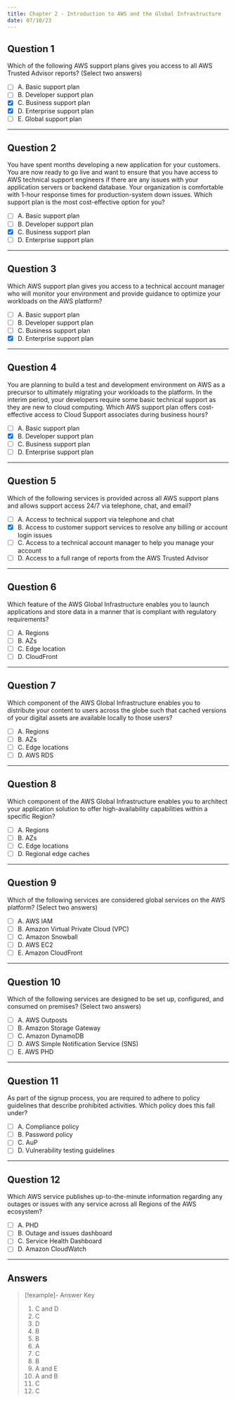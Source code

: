 ```yaml
---
title: Chapter 2 - Introduction to AWS and the Global Infrastructure
date: 07/10/23
---
```


## Question 1

Which of the following AWS support plans gives you access to all AWS Trusted Advisor reports? (Select two answers) 

* [ ] A. Basic support plan 
* [ ] B. Developer support plan 
* [x] C. Business support plan 
* [x] D. Enterprise support plan 
* [ ] E. Global support plan

---

## Question 2

You have spent months developing a new application for your customers. You are now ready to go live and want to ensure that you have access to AWS technical support engineers if there are any issues with your application servers or backend database. Your organization is comfortable with 1-hour response times for production-system down issues. Which support plan is the most cost-effective option for you? 

* [ ] A. Basic support plan 
* [ ] B. Developer support plan 
* [x] C. Business support plan 
* [ ] D. Enterprise support plan

---

## Question 3

Which AWS support plan gives you access to a technical account manager who will monitor your environment and provide guidance to optimize your workloads on the AWS platform? 

* [ ] A. Basic support plan 
* [ ] B. Developer support plan 
* [ ] C. Business support plan 
* [x] D. Enterprise support plan

---

## Question 4

You are planning to build a test and development environment on AWS as a precursor to ultimately migrating your workloads to the platform. In the interim period, your developers require some basic technical support as they are new to cloud computing. Which AWS support plan offers cost-effective access to Cloud Support associates during business hours? 

* [ ] A. Basic support plan 
* [x] B. Developer support plan 
* [ ] C. Business support plan 
* [ ] D. Enterprise support plan

---

## Question 5

Which of the following services is provided across all AWS support plans and allows support access 24/7 via telephone, chat, and email?

* [ ] A. Access to technical support via telephone and chat 
* [x] B. Access to customer support services to resolve any billing or account login issues
* [ ] C. Access to a technical account manager to help you manage your account 
* [ ] D. Access to a full range of reports from the AWS Trusted Advisor

---

## Question 6

Which feature of the AWS Global Infrastructure enables you to launch applications and store data in a manner that is compliant with regulatory requirements?

* [ ] A. Regions 
* [ ] B. AZs 
* [ ] C. Edge location 
* [ ] D. CloudFront

---

## Question 7

Which component of the AWS Global Infrastructure enables you to distribute your content to users across the globe such that cached versions of your digital assets are available locally to those users? 

* [ ] A. Regions 
* [ ] B. AZs 
* [ ] C. Edge locations 
* [ ] D. AWS RDS

---

## Question 8

Which component of the AWS Global Infrastructure enables you to architect your application solution to offer high-availability capabilities within a specific Region? 

* [ ] A. Regions 
* [ ] B. AZs 
* [ ] C. Edge locations 
* [ ] D. Regional edge caches

---

## Question 9

Which of the following services are considered global services on the AWS platform? (Select two answers) 

* [ ] A. AWS IAM 
* [ ] B. Amazon Virtual Private Cloud (VPC) 
* [ ] C. Amazon Snowball 
* [ ] D. AWS EC2 
* [ ] E. Amazon CloudFront

---

## Question 10

Which of the following services are designed to be set up, configured, and consumed on premises? (Select two answers) 

* [ ] A. AWS Outposts 
* [ ] B. Amazon Storage Gateway 
* [ ] C. Amazon DynamoDB 
* [ ] D. AWS Simple Notification Service (SNS) 
* [ ] E. AWS PHD

---

## Question 11

As part of the signup process, you are required to adhere to policy guidelines that describe prohibited activities. Which policy does this fall under?

* [ ] A. Compliance policy 
* [ ] B. Password policy 
* [ ] C. AuP 
* [ ] D. Vulnerability testing guidelines

---

## Question 12

Which AWS service publishes up-to-the-minute information regarding any outages or issues with any service across all Regions of the AWS ecosystem?

* [ ] A. PHD 
* [ ] B. Outage and issues dashboard 
* [ ] C. Service Health Dashboard 
* [ ] D. Amazon CloudWatch

---

## Answers

 > 
 > \[!example\]- Answer Key
 > 
 > 1. C and D 
 > 1. C 
 > 1. D 
 > 1. B 
 > 1. B 
 > 1. A 
 > 1. C 
 > 1. B 
 > 1. A and E 
 > 1. A and B 
 > 1. C 
 > 1. C
